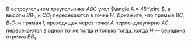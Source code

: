 В остроугольном треугольнике $ABC$ угол $\angle A = 45^\circ  $, а высоты $BB_1$, и $CC_1$ пересекаются в точке $H$. Докажите, что прямые $BC$, $B_1C_1$ и прямая $l$, проходящая через точку $A$ перпендикулярно $AC$, пересекаются в одной точке тогда и только тогда, когда $H$ — середина отрезка $BB_1$.